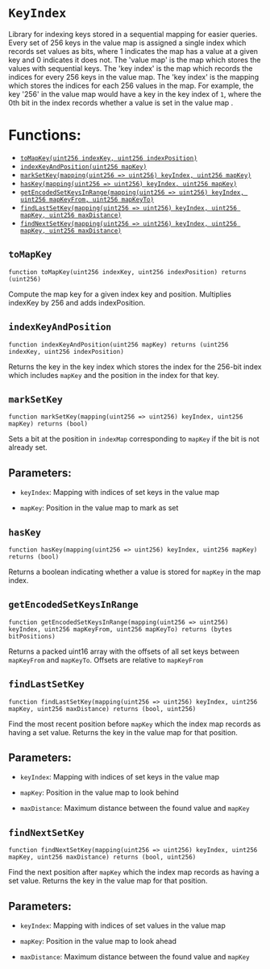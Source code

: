 # `KeyIndex`



Library for indexing keys stored in a sequential mapping for easier
queries.
Every set of 256 keys in the value map is assigned a single index which
records set values as bits, where 1 indicates the map has a value at a given
key and 0 indicates it does not.
The 'value map' is the map which stores the values with sequential keys.
The 'key index' is the map which records the indices for every 256 keys
in the value map.
The 'key index' is the mapping which stores the indices for each 256 values
in the map. For example, the key '256' in the value map would have a key
in the key index of `1`, where the 0th bit in the index records whether a
value is set in the value map .

# Functions:
- [`toMapKey(uint256 indexKey, uint256 indexPosition)`](#KeyIndex-toMapKey-uint256-uint256-)
- [`indexKeyAndPosition(uint256 mapKey)`](#KeyIndex-indexKeyAndPosition-uint256-)
- [`markSetKey(mapping(uint256 => uint256) keyIndex, uint256 mapKey)`](#KeyIndex-markSetKey-mapping-uint256----uint256--uint256-)
- [`hasKey(mapping(uint256 => uint256) keyIndex, uint256 mapKey)`](#KeyIndex-hasKey-mapping-uint256----uint256--uint256-)
- [`getEncodedSetKeysInRange(mapping(uint256 => uint256) keyIndex, uint256 mapKeyFrom, uint256 mapKeyTo)`](#KeyIndex-getEncodedSetKeysInRange-mapping-uint256----uint256--uint256-uint256-)
- [`findLastSetKey(mapping(uint256 => uint256) keyIndex, uint256 mapKey, uint256 maxDistance)`](#KeyIndex-findLastSetKey-mapping-uint256----uint256--uint256-uint256-)
- [`findNextSetKey(mapping(uint256 => uint256) keyIndex, uint256 mapKey, uint256 maxDistance)`](#KeyIndex-findNextSetKey-mapping-uint256----uint256--uint256-uint256-)

## <a id='KeyIndex-toMapKey-uint256-uint256-'></a> `toMapKey`

```
function toMapKey(uint256 indexKey, uint256 indexPosition) returns (uint256)
```



Compute the map key for a given index key and position.
Multiplies indexKey by 256 and adds indexPosition.


## <a id='KeyIndex-indexKeyAndPosition-uint256-'></a> `indexKeyAndPosition`

```
function indexKeyAndPosition(uint256 mapKey) returns (uint256 indexKey, uint256 indexPosition)
```



Returns the key in the key index which stores the index for the 256-bit
index which includes `mapKey` and the position in the index for that key.


## <a id='KeyIndex-markSetKey-mapping-uint256----uint256--uint256-'></a> `markSetKey`

```
function markSetKey(mapping(uint256 => uint256) keyIndex, uint256 mapKey) returns (bool)
```



Sets a bit at the position in `indexMap` corresponding to `mapKey` if the
bit is not already set.


## Parameters:
- `keyIndex`: Mapping with indices of set keys in the value map

- `mapKey`: Position in the value map to mark as set

## <a id='KeyIndex-hasKey-mapping-uint256----uint256--uint256-'></a> `hasKey`

```
function hasKey(mapping(uint256 => uint256) keyIndex, uint256 mapKey) returns (bool)
```



Returns a boolean indicating whether a value is stored for `mapKey` in the map index.


## <a id='KeyIndex-getEncodedSetKeysInRange-mapping-uint256----uint256--uint256-uint256-'></a> `getEncodedSetKeysInRange`

```
function getEncodedSetKeysInRange(mapping(uint256 => uint256) keyIndex, uint256 mapKeyFrom, uint256 mapKeyTo) returns (bytes bitPositions)
```



Returns a packed uint16 array with the offsets of all set keys
between `mapKeyFrom` and `mapKeyTo`. Offsets are relative to `mapKeyFrom`


## <a id='KeyIndex-findLastSetKey-mapping-uint256----uint256--uint256-uint256-'></a> `findLastSetKey`

```
function findLastSetKey(mapping(uint256 => uint256) keyIndex, uint256 mapKey, uint256 maxDistance) returns (bool, uint256)
```



Find the most recent position before `mapKey` which the index map records
as having a set value. Returns the key in the value map for that position.


## Parameters:
- `keyIndex`: Mapping with indices of set keys in the value map

- `mapKey`: Position in the value map to look behind

- `maxDistance`: Maximum distance between the found value and `mapKey`

## <a id='KeyIndex-findNextSetKey-mapping-uint256----uint256--uint256-uint256-'></a> `findNextSetKey`

```
function findNextSetKey(mapping(uint256 => uint256) keyIndex, uint256 mapKey, uint256 maxDistance) returns (bool, uint256)
```



Find the next position after `mapKey` which the index map records as
having a set value. Returns the key in the value map for that position.


## Parameters:
- `keyIndex`: Mapping with indices of set values in the value map

- `mapKey`: Position in the value map to look ahead

- `maxDistance`: Maximum distance between the found value and `mapKey`

